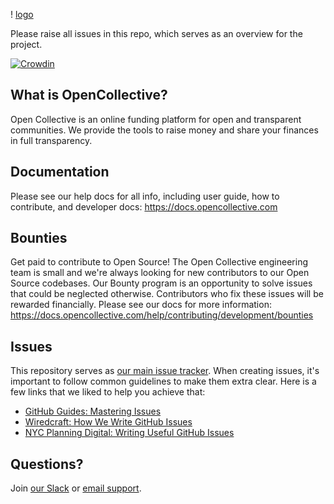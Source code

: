 ! [logo](https://opencollective.com/public/images/opencollectivelogo.svg)

Please raise all issues in this repo, which serves as an overview for the project.

[![Crowdin](https://badges.crowdin.net/opencollective/localized.svg)](https://crowdin.com/project/opencollective)

## What is OpenCollective?

Open Collective is an online funding platform for open and transparent communities. We provide the tools to raise money and share your finances in full transparency.

## Documentation

Please see our help docs for all info, including user guide, how to contribute, and developer docs: https://docs.opencollective.com

## Bounties

Get paid to contribute to Open Source! The Open Collective engineering team is small and we're always looking for new contributors to our Open Source codebases. Our Bounty program is an opportunity to solve issues that could be neglected otherwise. Contributors who fix these issues will be rewarded financially. Please see our docs for more information: https://docs.opencollective.com/help/contributing/development/bounties

## Issues

This repository serves as [our main issue tracker](https://github.com/opencollective/opencollective/issues). When creating issues, it's important to follow common guidelines to make them extra clear. Here is a few links that we liked to help you achieve that:

- [GitHub Guides: Mastering Issues](https://guides.github.com/features/issues/)
- [Wiredcraft: How We Write GitHub Issues](https://wiredcraft.com/blog/how-we-write-our-github-issues/)
- [NYC Planning Digital: Writing Useful GitHub Issues](https://medium.com/nyc-planning-digital/writing-a-proper-github-issue-97427d62a20f)

## Questions?

Join [our Slack](https://slack.opencollective.com) or [email support](mailto:support@opencollective.com).
